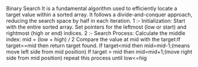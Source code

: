 
Binary Search
It is a fundamental algorithm used to efficiently locate a target value within a sorted array. It follows a divide-and-conquer approach, reducing the search space by half in each iteration.
1 :-  Initialization:
                     Start with the entire sorted array.
                     Set pointers for the leftmost (low or start) and rightmost (high or end) indices.
2 :- Search Process:
                    Calculate the middle index: mid = (low + high) / 2
                    Compare the value at mid with the target:If target==mid then return target found.
                    If target<mid then mid=mid-1;(means move left side from mid position)
                    If target > mid then mid=mid+1;(move right side from mid position)
                    repeat this process until low<=hig


